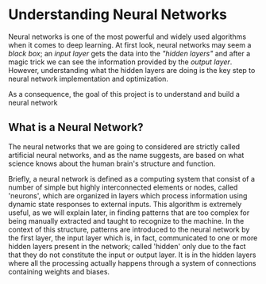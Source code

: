 # Understanding Neural Networks

Neural networks is one of the most powerful and widely used algorithms when it comes to deep learning. At first look, neural networks may seem a *black box*; an *input layer* gets the data into the *"hidden layers"* and after a magic trick we can see the information provided by the *output layer*. However, understanding what the hidden layers are doing is the key step to neural network implementation and optimization.

As a consequence, the goal of this project is to understand and build a neural network

## What is a Neural Network?

The neural networks that we are going to considered are strictly called artificial neural networks, and as the name suggests, are based on what science knows about the human brain's structure and function. 

Briefly, a neural network is defined as a computing system that consist of a number of simple but highly interconnected elements or nodes, called 'neurons', which are organized in layers which process information using dynamic state responses to external inputs. This algorithm is extremely useful, as we will explain later, in finding patterns that are too complex for being manually extracted and taught to recognize to the machine. In the context of this structure, patterns are introduced to the neural network by the first layer, the input layer which is, in fact, communicated to one or more hidden layers present in the network; called 'hidden' only due to the fact that they do not constitute the input or output layer. It is in the hidden layers where all the processing actually happens through a system of connections containing weights and biases.
